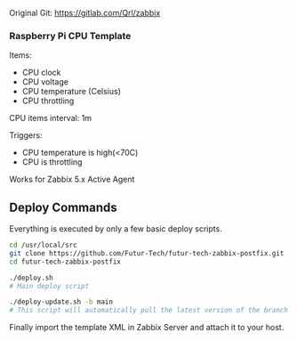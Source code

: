Original Git: https://gitlab.com/Qrl/zabbix

### Raspberry Pi CPU Template

Items:
- CPU clock
- CPU voltage
- CPU temperature (Celsius)
- CPU throttling

CPU items interval: 1m

Triggers:
- CPU temperature is high(<70C)
- CPU is throttling

Works for Zabbix 5.x Active Agent

## Deploy Commands

Everything is executed by only a few basic deploy scripts. 

```bash
cd /usr/local/src
git clone https://github.com/Futur-Tech/futur-tech-zabbix-postfix.git
cd futur-tech-zabbix-postfix

./deploy.sh 
# Main deploy script

./deploy-update.sh -b main
# This script will automatically pull the latest version of the branch ("main" in the example) and relaunch itself if a new version is found. Then it will run deploy.sh. Also note that any additional arguments given to this script will be passed to the deploy.sh script.
```

Finally import the template XML in Zabbix Server and attach it to your host.
